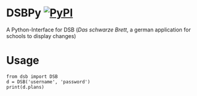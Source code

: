 DSBPy [![PyPI](https://img.shields.io/pypi/v/DSBPy.svg)](https://pypi.python.org/pypi/DSBPy/)
=====
A Python-Interface for DSB (*Das schwarze Brett*, a german application for schools to display changes)

Usage
=====
```
from dsb import DSB
d = DSB('username', 'password')
print(d.plans)
```
